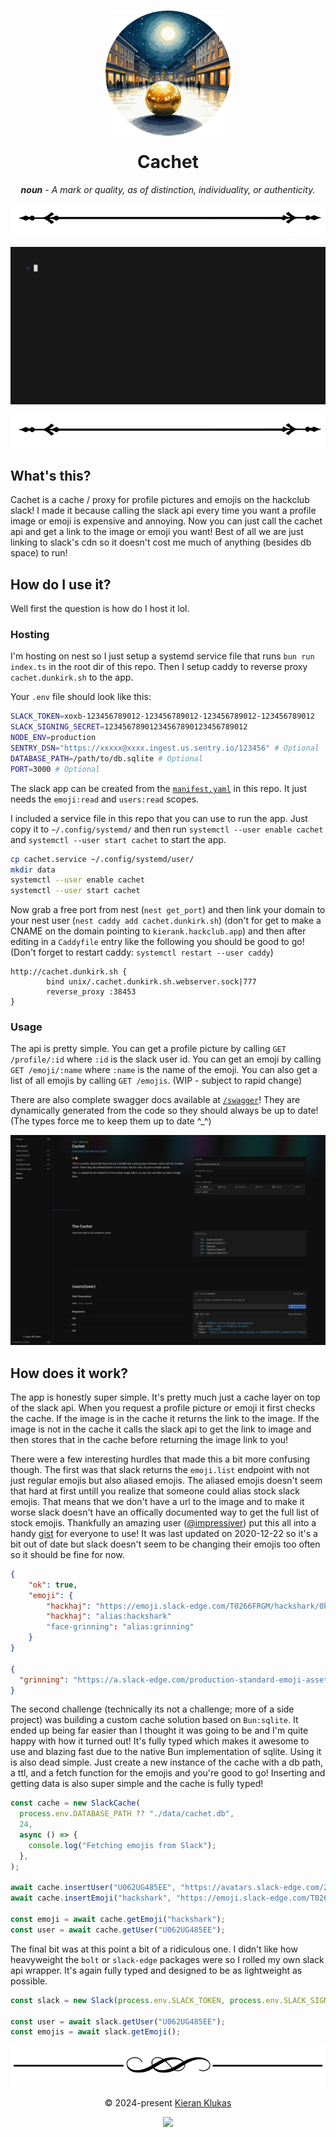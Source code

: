 <h1 align="center">
    <img src="https://raw.githubusercontent.com/taciturnaxolotl/cachet/master/.github/images/cachet.webp" width="200" alt="Logo"/><br/>
    <img src="https://raw.githubusercontent.com/taciturnaxolotl/carriage/master/.github/images/transparent.png" height="45" width="0px"/>
    Cachet
    <img src="https://raw.githubusercontent.com/taciturnaxolotl/carriage/master/.github/images/transparent.png" height="30" width="0px"/>
</h1>

<p align="center">
    <i><b>noun</b> - A mark or quality, as of distinction, individuality, or authenticity.</i>
</p>

<p align="center">
	<img src="https://raw.githubusercontent.com/taciturnaxolotl/carriage/master/.github/images/line-break-thin.svg" />
</p>

<p align="center">
	<img src="https://raw.githubusercontent.com/taciturnaxolotl/cachet/master/.github/images/out.gif" />
</p>

<p align="center">
	<img src="https://raw.githubusercontent.com/taciturnaxolotl/carriage/master/.github/images/line-break-thin.svg" />
</p>

## What's this?

Cachet is a cache / proxy for profile pictures and emojis on the hackclub slack! I made it because calling the slack api every time you want a profile image or emoji is expensive and annoying. Now you can just call the cachet api and get a link to the image or emoji you want! Best of all we are just linking to slack's cdn so it doesn't cost me much of anything (besides db space) to run!

## How do I use it?

Well first the question is how do I host it lol.

### Hosting

I'm hosting on nest so I just setup a systemd service file that runs `bun run index.ts` in the root dir of this repo. Then I setup caddy to reverse proxy `cachet.dunkirk.sh` to the app.

Your `.env` file should look like this:

```bash
SLACK_TOKEN=xoxb-123456789012-123456789012-123456789012-123456789012
SLACK_SIGNING_SECRET=12345678901234567890123456789012
NODE_ENV=production
SENTRY_DSN="https://xxxxx@xxxx.ingest.us.sentry.io/123456" # Optional
DATABASE_PATH=/path/to/db.sqlite # Optional
PORT=3000 # Optional
```

The slack app can be created from the [`manifest.yaml`](./manifest.yaml) in this repo. It just needs the `emoji:read` and `users:read` scopes.

I included a service file in this repo that you can use to run the app. Just copy it to `~/.config/systemd/` and then run `systemctl --user enable cachet` and `systemctl --user start cachet` to start the app.

```bash
cp cachet.service ~/.config/systemd/user/
mkdir data
systemctl --user enable cachet
systemctl --user start cachet
```

Now grab a free port from nest (`nest get_port`) and then link your domain to your nest user (`nest caddy add cachet.dunkirk.sh`) (don't for get to make a CNAME on the domain pointing to `kierank.hackclub.app`) and then after editing in a `Caddyfile` entry like the following you should be good to go! (Don't forget to restart caddy: `systemctl restart --user caddy`)

```caddy
http://cachet.dunkirk.sh {
        bind unix/.cachet.dunkirk.sh.webserver.sock|777
        reverse_proxy :38453
}
```

### Usage

The api is pretty simple. You can get a profile picture by calling `GET /profile/:id` where `:id` is the slack user id. You can get an emoji by calling `GET /emoji/:name` where `:name` is the name of the emoji. You can also get a list of all emojis by calling `GET /emojis`. (WIP - subject to rapid change)

There are also complete swagger docs available at [`/swagger`](https://cachet.dunkirk.sh/swagger)! They are dynamically generated from the code so they should always be up to date! (The types force me to keep them up to date ^_^)

![Swagger Docs](https://raw.githubusercontent.com/taciturnaxolotl/cachet/master/.github/images/swagger.webp)

## How does it work?

The app is honestly super simple. It's pretty much just a cache layer on top of the slack api. When you request a profile picture or emoji it first checks the cache. If the image is in the cache it returns the link to the image. If the image is not in the cache it calls the slack api to get the link to image and then stores that in the cache before returning the image link to you!

There were a few interesting hurdles that made this a bit more confusing though. The first was that slack returns the `emoji.list` endpoint with not just regular emojis but also aliased emojis. The aliased emojis doesn't seem that hard at first untill you realize that someone could alias stock slack emojis. That means that we don't have a url to the image and to make it worse slack doesn't have an offically documented way to get the full list of stock emojis. Thankfully an amazing user ([@impressiver](https://github.com/impressiver)) put this all into a handy [gist](https://gist.github.com/impressiver/87b5b9682d935efba8936898fbfe1919) for everyone to use! It was last updated on 2020-12-22 so it's a bit out of date but slack doesn't seem to be changing their emojis too often so it should be fine for now.

```json
{
    "ok": true,
    "emoji": {
        "hackhaj": "https://emoji.slack-edge.com/T0266FRGM/hackshark/0bf4771247471a48.png",
        "hackhaj": "alias:hackshark"
        "face-grinning": "alias:grinning"
    }
}

{
  "grinning": "https://a.slack-edge.com/production-standard-emoji-assets/14.0/google-medium/1f601.png"
}
```

The second challenge (technically its not a challenge; more of a side project) was building a custom cache solution based on `Bun:sqlite`. It ended up being far easier than I thought it was going to be and I'm quite happy with how it turned out! It's fully typed which makes it awesome to use and blazing fast due to the native Bun implementation of sqlite. Using it is also dead simple. Just create a new instance of the cache with a db path, a ttl, and a fetch function for the emojis and you're good to go! Inserting and getting data is also super simple and the cache is fully typed!

```typescript
const cache = new SlackCache(
  process.env.DATABASE_PATH ?? "./data/cachet.db",
  24,
  async () => {
    console.log("Fetching emojis from Slack");
  },
);

await cache.insertUser("U062UG485EE", "https://avatars.slack-edge.com/2024-11-30/8105375749571_53898493372773a01a1f_original.jpg", null);
await cache.insertEmoji("hackshark", "https://emoji.slack-edge.com/T0266FRGM/hackshark/0bf4771247471a48.png");

const emoji = await cache.getEmoji("hackshark");
const user = await cache.getUser("U062UG485EE");
```

The final bit was at this point a bit of a ridiculous one. I didn't like how heavyweight the `bolt` or `slack-edge` packages were so I rolled my own slack api wrapper. It's again fully typed and designed to be as lightweight as possible.

```typescript
const slack = new Slack(process.env.SLACK_TOKEN, process.env.SLACK_SIGNING_SECRET);

const user = await slack.getUser("U062UG485EE");
const emojis = await slack.getEmoji();
```

<p align="center">
	<img src="https://raw.githubusercontent.com/taciturnaxolotl/carriage/master/.github/images/line-break.svg" />
</p>

<p align="center">
	&copy 2024-present <a href="https://github.com/taciturnaxolotl">Kieran Klukas</a>
</p>

<p align="center">
	<a href="https://github.com/taciturnaxolotl/carriage/blob/master/LICENSE.md"><img src="https://img.shields.io/static/v1.svg?style=for-the-badge&label=License&message=AGPL 3.0&logoColor=d9e0ee&colorA=363a4f&colorB=b7bdf8"/></a>
</p>
